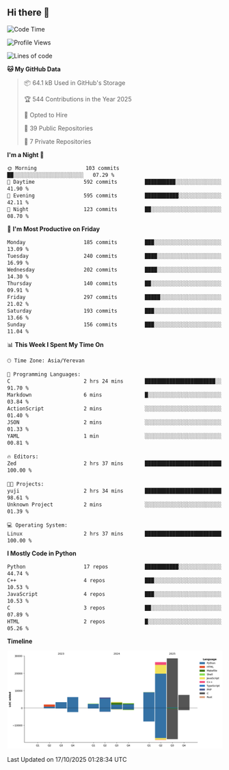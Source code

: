 ## Hi there 👋

<!--START_SECTION:waka-->
![Code Time](http://img.shields.io/badge/Code%20Time-1%2C308%20hrs%2054%20mins-blue)

![Profile Views](http://img.shields.io/badge/Profile%20Views-0-blue)

![Lines of code](https://img.shields.io/badge/From%20Hello%20World%20I%27ve%20Written-97.5%20thousand%20lines%20of%20code-blue)

**🐱 My GitHub Data** 

> 📦 64.1 kB Used in GitHub's Storage 
 > 
> 🏆 544 Contributions in the Year 2025
 > 
> 💼 Opted to Hire
 > 
> 📜 39 Public Repositories 
 > 
> 🔑 7 Private Repositories 
 > 
**I'm a Night 🦉** 

```text
🌞 Morning                103 commits         ██░░░░░░░░░░░░░░░░░░░░░░░   07.29 % 
🌆 Daytime                592 commits         ██████████░░░░░░░░░░░░░░░   41.90 % 
🌃 Evening                595 commits         ███████████░░░░░░░░░░░░░░   42.11 % 
🌙 Night                  123 commits         ██░░░░░░░░░░░░░░░░░░░░░░░   08.70 % 
```
📅 **I'm Most Productive on Friday** 

```text
Monday                   185 commits         ███░░░░░░░░░░░░░░░░░░░░░░   13.09 % 
Tuesday                  240 commits         ████░░░░░░░░░░░░░░░░░░░░░   16.99 % 
Wednesday                202 commits         ████░░░░░░░░░░░░░░░░░░░░░   14.30 % 
Thursday                 140 commits         ██░░░░░░░░░░░░░░░░░░░░░░░   09.91 % 
Friday                   297 commits         █████░░░░░░░░░░░░░░░░░░░░   21.02 % 
Saturday                 193 commits         ███░░░░░░░░░░░░░░░░░░░░░░   13.66 % 
Sunday                   156 commits         ███░░░░░░░░░░░░░░░░░░░░░░   11.04 % 
```


📊 **This Week I Spent My Time On** 

```text
🕑︎ Time Zone: Asia/Yerevan

💬 Programming Languages: 
C                        2 hrs 24 mins       ███████████████████████░░   91.70 % 
Markdown                 6 mins              █░░░░░░░░░░░░░░░░░░░░░░░░   03.84 % 
ActionScript             2 mins              ░░░░░░░░░░░░░░░░░░░░░░░░░   01.40 % 
JSON                     2 mins              ░░░░░░░░░░░░░░░░░░░░░░░░░   01.33 % 
YAML                     1 min               ░░░░░░░░░░░░░░░░░░░░░░░░░   00.81 % 

🔥 Editors: 
Zed                      2 hrs 37 mins       █████████████████████████   100.00 % 

🐱‍💻 Projects: 
yuji                     2 hrs 34 mins       █████████████████████████   98.61 % 
Unknown Project          2 mins              ░░░░░░░░░░░░░░░░░░░░░░░░░   01.39 % 

💻 Operating System: 
Linux                    2 hrs 37 mins       █████████████████████████   100.00 % 
```

**I Mostly Code in Python** 

```text
Python                   17 repos            ███████████░░░░░░░░░░░░░░   44.74 % 
C++                      4 repos             ███░░░░░░░░░░░░░░░░░░░░░░   10.53 % 
JavaScript               4 repos             ███░░░░░░░░░░░░░░░░░░░░░░   10.53 % 
C                        3 repos             ██░░░░░░░░░░░░░░░░░░░░░░░   07.89 % 
HTML                     2 repos             █░░░░░░░░░░░░░░░░░░░░░░░░   05.26 % 
```



**Timeline**

![Lines of Code chart](https://raw.githubusercontent.com/0xM4LL0C/0xM4LL0C/main/assets/bar_graph.png)


 Last Updated on 17/10/2025 01:28:34 UTC
<!--END_SECTION:waka-->
